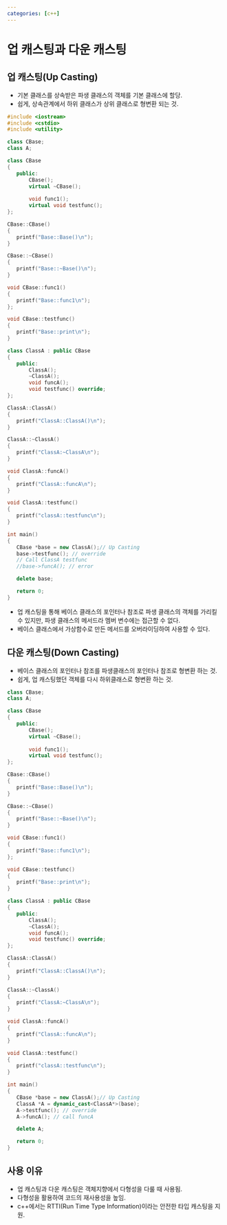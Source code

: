 ```yaml
---
categories: [c++]
---
```


# 업 캐스팅과 다운 캐스팅

## 업 캐스팅(Up Casting)
 - 기본 클래스를 상속받은 파생 클래스의 객체를 기본 클래스에 할당.
 - 쉽게, 상속관계에서 하위 클래스가 상위 클래스로 형변환 되는 것.

 ```cpp
#include <iostream>
#include <cstdio>
#include <utility>

class CBase;
class A;

class CBase
{
    public:
        CBase();
        virtual ~CBase();
        
        void func1();
        virtual void testfunc();
};

CBase::CBase()
{
    printf("Base::Base()\n");
}

CBase::~CBase()
{
    printf("Base::~Base()\n");
}

void CBase::func1()
{
    printf("Base::func1\n");
};

void CBase::testfunc()
{
    printf("Base::print\n");
}

class ClassA : public CBase
{
    public:
        ClassA();
        ~ClassA();
        void funcA();
        void testfunc() override; 
};

ClassA::ClassA()
{
    printf("ClassA::ClassA()\n");
}

ClassA::~ClassA()
{
    printf("ClassA:~ClassA\n");
}

void ClassA::funcA()
{
    printf("ClassA::funcA\n");
}

void ClassA::testfunc()
{
    printf("classA::testfunc\n");
}

int main()
{
    CBase *base = new ClassA();// Up Casting
    base->testfunc(); // override 
    // Call ClassA testfunc
    //base->funcA(); // error

    delete base;

    return 0;
}
```
 - 업 캐스팅을 통해 베이스 클래스의 포인터나 참조로 파생 클래스의 객체를 가리킬 수 있지만, 파생 클래스의 메서드라 멤버 변수에는 접근할 수 없다.
 - 베이스 클래스에서 가상함수로 만든 메서드를 오버라이딩하여 사용할 수 있다.

## 다운 캐스팅(Down Casting)
 - 베이스 클래스의 포인터나 참조를 파생클래스의 포인터나 참조로 형변환 하는 것.
 - 쉽게, 업 캐스팅했던 객체를 다시 하위클래스로 형변환 하는 것.
 
 ```cpp
class CBase;
class A;

class CBase
{
    public:
        CBase();
        virtual ~CBase();
        
        void func1();
        virtual void testfunc();
};

CBase::CBase()
{
    printf("Base::Base()\n");
}

CBase::~CBase()
{
    printf("Base::~Base()\n");
}

void CBase::func1()
{
    printf("Base::func1\n");
};

void CBase::testfunc()
{
    printf("Base::print\n");
}

class ClassA : public CBase
{
    public:
        ClassA();
        ~ClassA();
        void funcA();
        void testfunc() override; 
};

ClassA::ClassA()
{
    printf("ClassA::ClassA()\n");
}

ClassA::~ClassA()
{
    printf("ClassA:~ClassA\n");
}

void ClassA::funcA()
{
    printf("ClassA::funcA\n");
}

void ClassA::testfunc()
{
    printf("classA::testfunc\n");
}

int main()
{
    CBase *base = new ClassA();// Up Casting
    ClassA *A = dynamic_cast<ClassA*>(base);
    A->testfunc(); // override 
    A->funcA(); // call funcA

    delete A;

    return 0;
}
 ``` 

## 사용 이유
 - 업 캐스팅과 다운 캐스팅은 객체지향에서 다형성을 다룰 때 사용됨.
 - 다형성을 활용하여 코드의 재사용성을 높임.
 - c++에서는 RTTI(Run Time Type Information)이라는 안전한 타입 캐스팅을 지원.